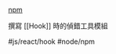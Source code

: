 [npm](https://www.npmjs.com/package/eslint-plugin-react-hooks)

撰寫 [[Hook]] 時的偵錯工具模組

#js/react/hook #node/npm